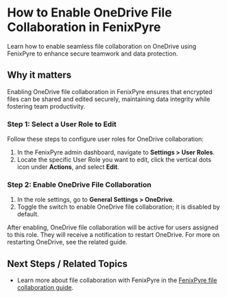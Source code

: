 # How to Enable OneDrive File Collaboration in FenixPyre

Learn how to enable seamless file collaboration on OneDrive using FenixPyre to enhance secure teamwork and data protection.


## Why it matters
Enabling OneDrive file collaboration in FenixPyre ensures that encrypted files can be shared and edited securely, maintaining data integrity while fostering team productivity.

### Step 1: Select a User Role to Edit

Follow these steps to configure user roles for OneDrive collaboration:

1. In the FenixPyre admin dashboard, navigate to **Settings > User Roles**.
2. Locate the specific User Role you want to edit, click the vertical dots icon under **Actions**, and select **Edit**.

<!-- IMG: ./media/05-user-guide/filecollab-screenshot.png | Alt: FenixPyre user roles editing interface -->

### Step 2: Enable OneDrive File Collaboration

1. In the role settings, go to **General Settings > OneDrive**.
2. Toggle the switch to enable OneDrive file collaboration; it is disabled by default.

<!-- IMG: ./media/05-user-guide/onedrive-settings-screenshot.png | Alt: FenixPyre OneDrive settings toggle -->

After enabling, OneDrive file collaboration will be active for users assigned to this role. They will receive a notification to restart OneDrive. For more on restarting OneDrive, see the related guide.

## Next Steps / Related Topics
- Learn more about file collaboration with FenixPyre in the [FenixPyre file collaboration guide](/05-user-guide/file-collaboration).
